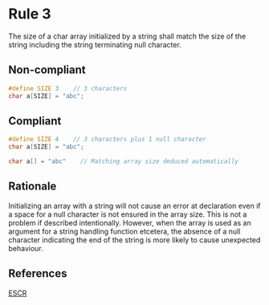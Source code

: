 # Rule 3

The size of a char array initialized by a string shall match the size of the string including the string terminating null character.

## Non-compliant

```c
#define SIZE 3    // 3 characters
char a[SIZE] = "abc";
```

## Compliant

```c
#define SIZE 4    // 3 characters plus 1 null character
char a[SIZE] = "abc";
```

```c
char a[] = "abc"    // Matching array size deduced automatically
```

## Rationale

Initializing an array with a string will not cause an error at declaration even if a space for a null character is not ensured in the array size. This is not a problem if described intentionally. However, when the array is used as an argument for a string handling function etcetera, the absence of a null character indicating the end of the string is more likely to cause unexpected behaviour.

## References

[ESCR](../references.md#escr)
